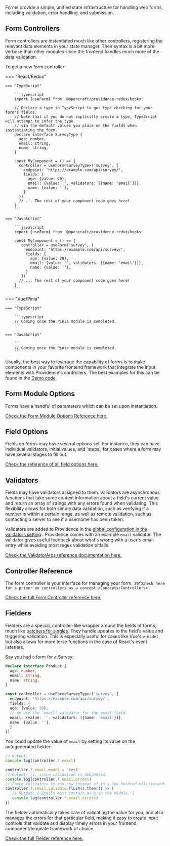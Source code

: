 Forms provide a simple, unified state infrastructure for handling web forms, including validation, error handling, and submission.

## Form Controllers

Form controllers are instantiated much like other controllers, registering the relevant data elements in your state manager. Their syntax is a bit more verbose than other modules since the frontend handles much more of the data validation.

To get a new form controller:

=== "React/Redux"

    === "TypeScript"

        ```typescript
        import {useForm} from '@opencraft/providence-redux/hooks'
        
        // Declare a type in TypeScript to get type checking for your form's fields.
        // Note that if you do not explicitly create a type, TypeScript will attempt to infer the type
        // via the default values you place on the fields when instantiating the form.
        declare interface SurveyType {
          age: number,
          email: string,
          name: string,
        }
        
        const MyComponent = () => {
          controller = useForm<SurveyType>('survey', {
            endpoint: 'https://example.com/api/survey/',
            fields: {
              age: {value: 20},
              email: {value: '', validators: [{name: 'email'}]},
              name: {value: ''},
            }
          })
          // ... The rest of your component code goes here!
        }
        ```

    === "JavaScript"

        ```javascript
        import {useForm} from '@opencraft/providence-redux/hooks'

        const MyComponent = () => {
           controller = useForm('survey', {
             endpoint: 'https://example.com/api/survey/',
             fields: {
               age: {value: 20},
               email: {value: '', validators: [{name: 'email'}]},
               name: {value: ''},
             }
           })
          // ... The rest of your component code goes here!
        }
        ```

=== "Vue/Pinia"

    === "TypeScript"

        ```typescript
        // Coming once the Pinia module is completed.
        ```

    === "JavaScript"

        ```
        // Coming once the Pinia module is completed.
        ```

Usually, the best way to leverage the capability of forms is to make components in your favorite frontend framework that
integrate the input elements with Providence's controllers. The best examples for this can be found in the
[Demo code](https://gitlab.com/opencraft/dev/providence-demo/-/tree/main/src/components?ref_type=heads).


## Form Module Options

Forms have a handful of parameters which can be set upon instantiation.

[Check the Form Module Options Reference here.](../reference/providence/interfaces/forms_types_FormModuleOptions.FormModuleOptions.md)


## Field Options

Fields on forms may have several options set. For instance, they can have individual validators, initial values, and 'steps', for cases where a form may have several stages to fill out.

[Check the reference of all field options here.](../reference/providence/interfaces/forms_types_FieldOptions.FieldOptions.md)


## Validators

Fields may have validators assigned to them. Validators are asynchronous functions that take some context information about a field's current value and return an array of strings with any errors found when validating. This flexibility allows for both simple data validation, such as verifying if a number is within a certain range, as well as remote validation, such as contacting a server to see if a username has been taken.

Validators are added to Providence in the [global configuration in the validators setting](../configuration.md#validators) . Providence comes with an example `email` validator. The validator gives useful feedback about what's wrong with a user's email entry while avoiding most regex validation pitfalls.

[Check the ValidatorArgs reference documentation here.](../reference/providence/interfaces/forms_types_ValidatorArgs.ValidatorArgs.md)


## Controller Reference

The form controller is your interface for managing your form. :ref:`Check here for a primer on controllers as a concept.<Concepts:Controllers>`

[Check the full Form Controller reference here.](../reference/providence/interfaces/forms_types_FormController.FormController.md)

## Fielders

Fielders are a special, controller-like wrapper around the fields of forms, much like [patchers for singles](singles.md#patchers). They handle updates to the field's value and triggering validation. This is especially useful for cases like Vue's `v-model`, but also allows for more terse functions in the case of React's event listeners.

Say you had a form for a Survey:

```typescript
declare interface Product {
  age: number,
  email: string,
  name: string,
}

const controller = useForm<SurveyType>('survey', {
  endpoint: 'https://example.com/api/survey/',
  fields: {
  age: {value: 20},
  // We use the `email` validator for the email field.
  email: {value: '', validators: [{name: 'email'}]},
  name: {value: ''},
  }
})
```

You could update the value of `email` by setting its value on the autogenerated fielder:

```typescript
// Output: ''
console.log(controller.f.email)

controller.f.email.model = 'test'
// Output: [], since validation is debounced.
console.log(controller.f.email.errors)
// Force validators to run now instead of in a few hundred milliseconds.
controller.f.email.validate.flush().then(() => {
   // Output: ['Emails must contain an @ in the middle.']
   console.log(controller.f.email.errors)
})
```


The fielder automatically takes care of validating the value for you, and also manages the errors for that particular field, making it easy to create input controls that validate and display timely errors in your frontend component/template framework of choice.

[Check the full Fielder reference here.](../reference/providence/interfaces/forms_types_Fielder.Fielder.md)
